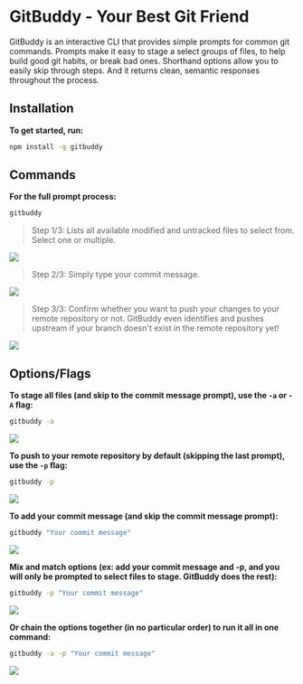 # GitBuddy - Your Best Git Friend

GitBuddy is an interactive CLI that provides simple prompts for common git commands. Prompts make it easy to stage a select groups of files, to help build good git habits, or break bad ones. Shorthand options allow you to easily skip through steps. And it returns clean, semantic responses throughout the process.

## Installation

**To get started, run:**

```bash
npm install -g gitbuddy
```

## Commands

**For the full prompt process:**

```bash
gitbuddy
```

> Step 1/3: Lists all available modified and untracked files to select from. Select one or multiple.

![](https://gitbuddy.s3-us-west-2.amazonaws.com/GitBuddy_Step_1-min.gif)


> Step 2/3: Simply type your commit message.

![](https://gitbuddy.s3-us-west-2.amazonaws.com/GitBuddy_Step_2-min.gif)


> Step 3/3: Confirm whether you want to push your changes to your remote repository or not. GitBuddy even identifies and pushes upstream if your branch doesn't exist in the remote repository yet!

![](https://gitbuddy.s3-us-west-2.amazonaws.com/GitBuddy_Step_3-min.gif)


## Options/Flags

**To stage all files (and skip to the commit message prompt), use the `-a` or `-A` flag:**

```bash
gitbuddy -a
```

![](https://gitbuddy.s3-us-west-2.amazonaws.com/GitBuddy_Add_Flag-min.gif)


**To push to your remote repository by default (skipping the last prompt), use the `-p` flag:**

```bash
gitbuddy -p
```

![](https://gitbuddy.s3-us-west-2.amazonaws.com/GitBuddy_P_Flag-min.gif)


**To add your commit message (and skip the commit message prompt):**

```bash
gitbuddy "Your commit message"
```

![](https://gitbuddy.s3-us-west-2.amazonaws.com/GitBuddy_Commit_Flag-min.gif)


**Mix and match options (ex: add your commit message and -p, and you will only be prompted to select files to stage. GitBuddy does the rest):**

```bash
gitbuddy -p "Your commit message"
```

![](https://gitbuddy.s3-us-west-2.amazonaws.com/GitBuddy_Combo_Flags-min.gif)


**Or chain the options together (in no particular order) to run it all in one command:**

```bash
gitbuddy -a -p "Your commit message"
```

![](https://gitbuddy.s3-us-west-2.amazonaws.com/GitBuddy_All_Flags-min.gif)
